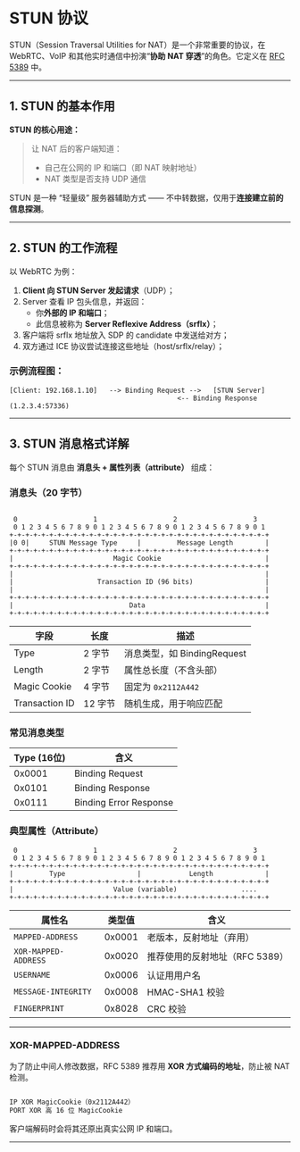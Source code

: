 # STUN 协议

STUN（Session Traversal Utilities for NAT）是一个非常重要的协议，在 WebRTC、VoIP 和其他实时通信中扮演“**协助 NAT 穿透**”的角色。它定义在 [RFC 5389](https://datatracker.ietf.org/doc/html/rfc5389) 中。

---

## 1. STUN 的基本作用

**STUN 的核心用途：**

> 让 NAT 后的客户端知道：
> - 自己在公网的 IP 和端口（即 NAT 映射地址）
> - NAT 类型是否支持 UDP 通信

STUN 是一种 “轻量级” 服务器辅助方式 —— 不中转数据，仅用于**连接建立前的信息探测**。

---

## 2. STUN 的工作流程

以 WebRTC 为例：

1. **Client 向 STUN Server 发起请求**（UDP）；
2. Server 查看 IP 包头信息，并返回：
    - 你**外部的 IP 和端口**；
    - 此信息被称为 **Server Reflexive Address（srflx）**；
3. 客户端将 srflx 地址放入 SDP 的 candidate 中发送给对方；
4. 双方通过 ICE 协议尝试连接这些地址（host/srflx/relay）；

### 示例流程图：

```
[Client: 192.168.1.10]   --> Binding Request -->   [STUN Server]
                                          <-- Binding Response (1.2.3.4:57336)
```

---

## 3. STUN 消息格式详解

每个 STUN 消息由 **消息头 + 属性列表（attribute）** 组成：

### 消息头（20 字节）

```text

 0                   1                   2                   3
 0 1 2 3 4 5 6 7 8 9 0 1 2 3 4 5 6 7 8 9 0 1 2 3 4 5 6 7 8 9 0 1
+-+-+-+-+-+-+-+-+-+-+-+-+-+-+-+-+-+-+-+-+-+-+-+-+-+-+-+-+-+-+-+-+
|0 0|     STUN Message Type     |         Message Length        |
+-+-+-+-+-+-+-+-+-+-+-+-+-+-+-+-+-+-+-+-+-+-+-+-+-+-+-+-+-+-+-+-+
|                         Magic Cookie                          |
+-+-+-+-+-+-+-+-+-+-+-+-+-+-+-+-+-+-+-+-+-+-+-+-+-+-+-+-+-+-+-+-+
|                                                               |
|                     Transaction ID (96 bits)                  |
|                                                               |
+-+-+-+-+-+-+-+-+-+-+-+-+-+-+-+-+-+-+-+-+-+-+-+-+-+-+-+-+-+-+-+-+
|                             Data                              |
+-+-+-+-+-+-+-+-+-+-+-+-+-+-+-+-+-+-+-+-+-+-+-+-+-+-+-+-+-+-+-+-+
```

| 字段        | 长度   | 描述                        |
|-------------|--------|-----------------------------|
| Type        | 2 字节 | 消息类型，如 BindingRequest |
| Length      | 2 字节 | 属性总长度（不含头部）       |
| Magic Cookie| 4 字节 | 固定为 `0x2112A442`         |
| Transaction ID | 12 字节 | 随机生成，用于响应匹配   |

### 常见消息类型

| Type (16位)    | 含义                        |
|----------------|-----------------------------|
| 0x0001         | Binding Request              |
| 0x0101         | Binding Response             |
| 0x0111         | Binding Error Response       |

### 典型属性（Attribute）

```text
 0                   1                   2                   3
 0 1 2 3 4 5 6 7 8 9 0 1 2 3 4 5 6 7 8 9 0 1 2 3 4 5 6 7 8 9 0 1
+-+-+-+-+-+-+-+-+-+-+-+-+-+-+-+-+-+-+-+-+-+-+-+-+-+-+-+-+-+-+-+-+
|         Type                  |            Length             |
+-+-+-+-+-+-+-+-+-+-+-+-+-+-+-+-+-+-+-+-+-+-+-+-+-+-+-+-+-+-+-+-+
|                         Value (variable)                ....
+-+-+-+-+-+-+-+-+-+-+-+-+-+-+-+-+-+-+-+-+-+-+-+-+-+-+-+-+-+-+-+-+
```

| 属性名                | 类型值 | 含义                           |
|------------------------|--------|--------------------------------|
| `MAPPED-ADDRESS`       | 0x0001 | 老版本，反射地址（弃用）        |
| `XOR-MAPPED-ADDRESS`   | 0x0020 | 推荐使用的反射地址（RFC 5389） |
| `USERNAME`             | 0x0006 | 认证用用户名                   |
| `MESSAGE-INTEGRITY`    | 0x0008 | HMAC-SHA1 校验                 |
| `FINGERPRINT`          | 0x8028 | CRC 校验                       |

---

### XOR-MAPPED-ADDRESS

为了防止中间人修改数据，RFC 5389 推荐用 **XOR 方式编码的地址**，防止被 NAT 检测。

```bash

IP XOR MagicCookie（0x2112A442）
PORT XOR 高 16 位 MagicCookie
```

客户端解码时会将其还原出真实公网 IP 和端口。

---


